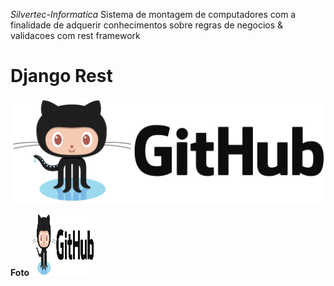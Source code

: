 *Silvertec-Informatica*
Sistema de montagem de computadores com a finalidade de adquerir conhecimentos sobre regras de negocios &amp; validacoes com rest framework

<h1> Django Rest </h1>

![GitHub Logo](imagens/git.png)


**Foto**
<img src="./imagens/git.png" alt="Github Foto" width="100" height="100">
